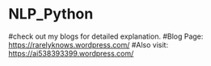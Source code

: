 # NLP_Python
#check out my blogs for detailed explanation.
#Blog Page: https://rarelyknows.wordpress.com/
#Also visit: https://ai538393399.wordpress.com/  
